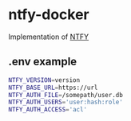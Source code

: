 # ntfy-docker

Implementation of [NTFY](https://docs.ntfy.sh/)

## .env example

```bash
NTFY_VERSION=version
NTFY_BASE_URL=https://url
NTFY_AUTH_FILE=/somepath/user.db
NTFY_AUTH_USERS='user:hash:role'
NTFY_AUTH_ACCESS='acl'
```
